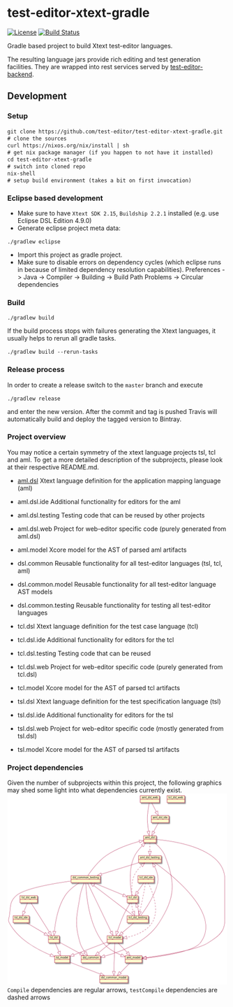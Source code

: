# test-editor-xtext-gradle

[![License](http://img.shields.io/badge/license-EPL-blue.svg?style=flat)](https://www.eclipse.org/legal/epl-v10.html)
[![Build Status](https://travis-ci.org/test-editor/test-editor-xtext-gradle.svg?branch=master)](https://travis-ci.org/test-editor/test-editor-xtext-gradle)

Gradle based project to build Xtext test-editor languages.

The resulting language jars provide rich editing and test generation facilities. They are wrapped into rest services served by [test-editor-backend](https://github.com/test-editor/test-editor-backend).

## Development

### Setup

``` shell
git clone https://github.com/test-editor/test-editor-xtext-gradle.git  # clone the sources
curl https://nixos.org/nix/install | sh                                # get nix package manager (if you happen to not have it installed)
cd test-editor-xtext-gradle                                            # switch into cloned repo
nix-shell                                                              # setup build environment (takes a bit on first invocation)
```

### Eclipse based development

- Make sure to have `Xtext SDK 2.15`, `Buildship 2.2.1` installed (e.g. use Eclipse DSL Edition 4.9.0)
- Generate eclipse project meta data:

```shell
./gradlew eclipse
```

- Import this project as gradle project.
- Make sure to disable errors on dependency cycles (which eclipse runs in because of limited dependency resolution capabilities).
  Preferences -> Java -> Compiler -> Building -> Build Path Problems -> Circular dependencies
  
### Build

    ./gradlew build
    
If the build process stops with failures generating the Xtext languages, it usually helps to rerun all gradle tasks.
 
    ./gradlew build --rerun-tasks
 
### Release process

In order to create a release switch to the `master` branch and execute

    ./gradlew release

and enter the new version. After the commit and tag is pushed Travis will automatically build and deploy the tagged version to Bintray.

### Project overview

You may notice a certain symmetry of the xtext language projects tsl, tcl and aml. To get a more detailed description of the subprojects, please look at their respective README.md.

- [aml.dsl](org.testeditor.aml.dsl/README.md)
  Xtext language definition for the application mapping language (aml)
- aml.dsl.ide
  Additional functionality for editors for the aml
- aml.dsl.testing
  Testing code that can be reused by other projects
- aml.dsl.web
  Project for web-editor specific code (purely generated from aml.dsl)
- aml.model
  Xcore model for the AST of parsed aml artifacts
  
- dsl.common
  Reusable functionality for all test-editor languages (tsl, tcl, aml)
- dsl.common.model
  Reusable functionality for all test-editor language AST models
- dsl.common.testing
  Reusable functionality for testing all test-editor languages
  
- tcl.dsl
  Xtext language definition for the test case language (tcl)
- tcl.dsl.ide
  Additional functionality for editors for the tcl
- tcl.dsl.testing
  Testing code that can be reused
- tcl.dsl.web
  Project for web-editor specific code (purely generated from tcl.dsl)
- tcl.model
  Xcore model for the AST of parsed tcl artifacts
  
- tsl.dsl
  Xtext language definition for the test specification language (tsl)
- tsl.dsl.ide
  Additional functionality for editors for the tsl
- tsl.dsl.web
  Project for web-editor specific code (mostly generated from tsl.dsl)
- tsl.model
  Xcore model for the AST of parsed tsl artifacts

### Project dependencies

Given the number of subprojects within this project, the following graphics may shed some light into what dependencies currently exist.
![Project dependencies](testeditor-project-dependencies.png)
`Compile` dependencies are regular arrows, `testCompile` dependencies are dashed arrows

